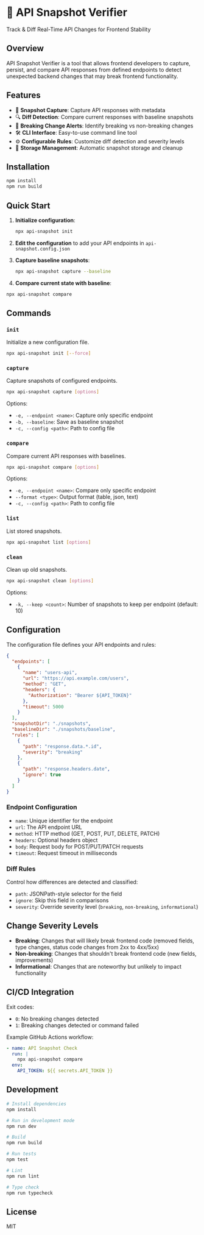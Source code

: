 # 🧪 API Snapshot Verifier

Track & Diff Real-Time API Changes for Frontend Stability

## Overview

API Snapshot Verifier is a tool that allows frontend developers to capture, persist, and compare API responses from defined endpoints to detect unexpected backend changes that may break frontend functionality.

## Features

- 📸 **Snapshot Capture**: Capture API responses with metadata
- 🔍 **Diff Detection**: Compare current responses with baseline snapshots
- 🚨 **Breaking Change Alerts**: Identify breaking vs non-breaking changes
- 🛠️ **CLI Interface**: Easy-to-use command line tool
- ⚙️ **Configurable Rules**: Customize diff detection and severity levels
- 📁 **Storage Management**: Automatic snapshot storage and cleanup

## Installation

```bash
npm install
npm run build
```

## Quick Start

1. **Initialize configuration**:

    ```bash
    npx api-snapshot init
    ```

2. **Edit the configuration** to add your API endpoints in `api-snapshot.config.json`

3. **Capture baseline snapshots**:

    ```bash
    npx api-snapshot capture --baseline
    ```

4. **Compare current state with baseline**:

```bash
npx api-snapshot compare
```

## Commands

### `init`

Initialize a new configuration file.

```bash
npx api-snapshot init [--force]
```

### `capture`

Capture snapshots of configured endpoints.

```bash
npx api-snapshot capture [options]
```

Options:

- `-e, --endpoint <name>`: Capture only specific endpoint
- `-b, --baseline`: Save as baseline snapshot
- `-c, --config <path>`: Path to config file

### `compare`

Compare current API responses with baselines.

```bash
npx api-snapshot compare [options]
```

Options:

- `-e, --endpoint <name>`: Compare only specific endpoint
- `--format <type>`: Output format (table, json, text)
- `-c, --config <path>`: Path to config file

### `list`

List stored snapshots.

```bash
npx api-snapshot list [options]
```

### `clean`

Clean up old snapshots.

```bash
npx api-snapshot clean [options]
```

Options:

- `-k, --keep <count>`: Number of snapshots to keep per endpoint (default: 10)

## Configuration

The configuration file defines your API endpoints and rules:

```json
{
  "endpoints": [
    {
      "name": "users-api",
      "url": "https://api.example.com/users",
      "method": "GET",
      "headers": {
        "Authorization": "Bearer ${API_TOKEN}"
      },
      "timeout": 5000
    }
  ],
  "snapshotDir": "./snapshots",
  "baselineDir": "./snapshots/baseline",
  "rules": [
    {
      "path": "response.data.*.id",
      "severity": "breaking"
    },
    {
      "path": "response.headers.date",
      "ignore": true
    }
  ]
}
```

### Endpoint Configuration

- `name`: Unique identifier for the endpoint
- `url`: The API endpoint URL
- `method`: HTTP method (GET, POST, PUT, DELETE, PATCH)
- `headers`: Optional headers object
- `body`: Request body for POST/PUT/PATCH requests
- `timeout`: Request timeout in milliseconds

### Diff Rules

Control how differences are detected and classified:

- `path`: JSONPath-style selector for the field
- `ignore`: Skip this field in comparisons
- `severity`: Override severity level (`breaking`, `non-breaking`, `informational`)

## Change Severity Levels

- **Breaking**: Changes that will likely break frontend code (removed fields, type changes, status code changes from 2xx to 4xx/5xx)
- **Non-breaking**: Changes that shouldn't break frontend code (new fields, improvements)
- **Informational**: Changes that are noteworthy but unlikely to impact functionality

## CI/CD Integration

Exit codes:

- `0`: No breaking changes detected
- `1`: Breaking changes detected or command failed

Example GitHub Actions workflow:

```yaml
- name: API Snapshot Check
  run: |
    npx api-snapshot compare
  env:
    API_TOKEN: ${{ secrets.API_TOKEN }}
```

## Development

```bash
# Install dependencies
npm install

# Run in development mode
npm run dev

# Build
npm run build

# Run tests
npm test

# Lint
npm run lint

# Type check
npm run typecheck
```

## License

MIT
